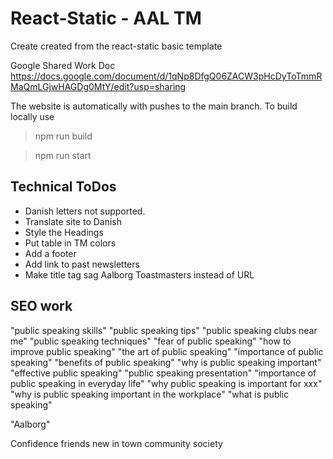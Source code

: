 # React-Static - AAL TM

Create created from the react-static basic template

Google Shared Work Doc https://docs.google.com/document/d/1qNp8DfgQ06ZACW3pHcDyToTmmRMaQmLGjwHAGDg0MtY/edit?usp=sharing

The website is automatically with pushes to the main branch. 
To build locally use 
>npm run build

>npm run start

## Technical ToDos

* Danish letters not supported.
* Translate site to Danish
* Style the Headings 
* Put table in TM colors
* Add a footer
* Add link to past newsletters
* Make title tag sag Aalborg Toastmasters instead of URL

## SEO work

"public speaking skills"
"public speaking tips"
"public speaking clubs near me"
"public speaking techniques"
"fear of public speaking"
"how to improve public speaking"
"the art of public speaking"
"importance of public speaking"
"benefits of public speaking"
"why is public speaking important"
"effective public speaking"
"public speaking presentation"
"importance of public speaking in everyday life"
"why public speaking is important for xxx"
"why is public speaking important in the workplace"
"what is public speaking"

"Aalborg"

Confidence
friends
new in town
community
society
